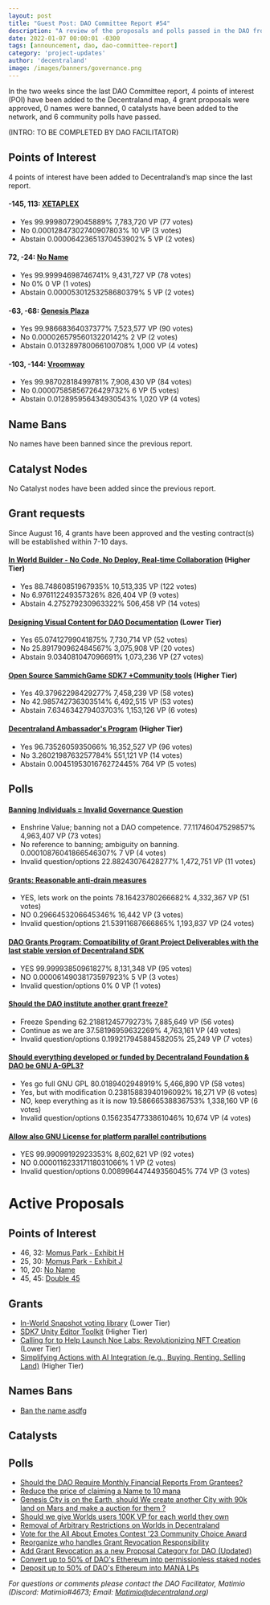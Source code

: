 ```yaml
---
layout: post
title: "Guest Post: DAO Committee Report #54"
description: "A review of the proposals and polls passed in the DAO from August 16 through August 31".
date: 2022-01-07 00:00:01 -0300
tags: [announcement, dao, dao-committee-report]
category: 'project-updates'
author: 'decentraland'
image: /images/banners/governance.png
---
```


In the two weeks since the last DAO Committee report, 4 points of interest (POI) have been added to the Decentraland map, 4 grant proposals were approved, 0 names were banned, 0 catalysts have been added to the network, and 6 community polls have passed.

(INTRO: TO BE COMPLETED BY DAO FACILITATOR)

## Points of Interest
4 points of interest have been added to Decentraland’s map since the last report.


#### -145, 113: [XETAPLEX](https://governance.decentraland.org/proposal/?id=baa7c2d0-415b-11ee-aa49-bbddd046ff94)

* Yes 99.99980729045889% 7,783,720 VP (77 votes)
* No 0.00012847302740907803% 10 VP (3 votes)
* Abstain 0.00006423651370453902% 5 VP (2 votes)


#### 72, -24: [No Name](https://governance.decentraland.org/proposal/?id=f51b4ab0-4136-11ee-aa49-bbddd046ff94)

* Yes 99.99994698746741% 9,431,727 VP (78 votes)
* No 0% 0 VP (1 votes)
* Abstain 0.00005301253258680379% 5 VP (2 votes)


#### -63, -68: [Genesis Plaza](https://governance.decentraland.org/proposal/?id=22336870-37a5-11ee-aec9-fb54fc0c7896)

* Yes 99.98668364037377% 7,523,577 VP (90 votes)
* No 0.00002657956013220142% 2 VP (2 votes)
* Abstain 0.013289780066100708% 1,000 VP (4 votes)


#### -103, -144: [Vroomway](https://governance.decentraland.org/proposal/?id=f8c68cb0-37a4-11ee-aec9-fb54fc0c7896)

* Yes 99.98702818499781% 7,908,430 VP (84 votes)
* No 0.00007585856726429732% 6 VP (5 votes)
* Abstain 0.012895956434930543% 1,020 VP (4 votes)


## Name Bans

No names have been banned since the previous report.

## Catalyst Nodes
No Catalyst nodes have been added since the previous report.


## Grant requests
Since August 16, 4 grants have been approved and the vesting contract(s) will be established within 7-10 days.


#### [In World Builder - No Code, No Deploy, Real-time Collaboration](https://governance.decentraland.org/proposal/?id=ca7784f0-3988-11ee-aec9-fb54fc0c7896) (Higher Tier)

* Yes 88.74860851967935% 10,513,335 VP (122 votes)
* No 6.976112249357326% 826,404 VP (9 votes)
* Abstain 4.275279230963322% 506,458 VP (14 votes)


#### [Designing Visual Content for DAO Documentation](https://governance.decentraland.org/proposal/?id=f5eda870-387b-11ee-aec9-fb54fc0c7896) (Lower Tier)

* Yes 65.07412799041875% 7,730,714 VP (52 votes)
* No 25.891790962484567% 3,075,908 VP (20 votes)
* Abstain 9.034081047096691% 1,073,236 VP (27 votes)


#### [Open Source SammichGame SDK7 +Community tools](https://governance.decentraland.org/proposal/?id=e7399950-35f7-11ee-be2d-676a2489bc16) (Higher Tier)

* Yes 49.37962298429277% 7,458,239 VP (58 votes)
* No 42.985742736303514% 6,492,515 VP (53 votes)
* Abstain 7.634634279403703% 1,153,126 VP (6 votes)


#### [Decentraland Ambassador&#39;s Program](https://governance.decentraland.org/proposal/?id=55a85fd0-3539-11ee-a39d-ef9ca9e669fd) (Higher Tier)

* Yes 96.7352605935066% 16,352,527 VP (96 votes)
* No 3.2602198763257784% 551,121 VP (14 votes)
* Abstain 0.0045195301676272445% 764 VP (5 votes)


## Polls

#### [Banning Individuals = Invalid Governance Question](https://governance.decentraland.org/proposal/?id=5783ce30-43ed-11ee-ab1f-97157a05bdec)

* Enshrine Value; banning not a DAO competence. 77.11746047529857% 4,963,407 VP (73 votes)
* No reference to banning; ambiguity on banning.  0.00010876041866546307% 7 VP (4 votes)
* Invalid question/options 22.88243076428277% 1,472,751 VP (11 votes)


#### [Grants: Reasonable anti-drain measures](https://governance.decentraland.org/proposal/?id=b293cd80-3ece-11ee-88e6-1fe6cb69ee51)

* YES, lets work on the points 78.16423780266682% 4,332,367 VP (51 votes)
* NO 0.2966453206645346% 16,442 VP (3 votes)
* Invalid question/options 21.53911687666865% 1,193,837 VP (24 votes)


#### [DAO Grants Program: Compatibility of Grant Project Deliverables with the last stable version of Decentraland SDK](https://governance.decentraland.org/proposal/?id=4bb8cec0-3e07-11ee-88e6-1fe6cb69ee51)

* YES 99.99993850961827% 8,131,348 VP (95 votes)
* NO 0.00006149038173597923% 5 VP (3 votes)
* Invalid question/options 0% 0 VP (1 votes)


#### [Should the DAO institute another grant freeze?](https://governance.decentraland.org/proposal/?id=cf71fa30-3d52-11ee-88e6-1fe6cb69ee51)

* Freeze Spending 62.21881245779273% 7,885,649 VP (56 votes)
* Continue as we are 37.58196959632269% 4,763,161 VP (49 votes)
* Invalid question/options 0.19921794588458205% 25,249 VP (7 votes)


#### [Should everything developed or funded by Decentraland Foundation &amp; DAO be GNU A-GPL3?](https://governance.decentraland.org/proposal/?id=0f7cee00-3cef-11ee-8a20-21bcd668e635)

* Yes go full GNU GPL 80.0189402948919% 5,466,890 VP (58 votes)
* Yes, but with modification 0.23815883940196092% 16,271 VP (6 votes)
* NO, keep everything as it is now 19.58666538836753% 1,338,160 VP (6 votes)
* Invalid question/options 0.15623547733861046% 10,674 VP (4 votes)


#### [Allow also GNU License for platform parallel contributions](https://governance.decentraland.org/proposal/?id=39af1900-39e3-11ee-aec9-fb54fc0c7896)

* YES 99.99099192923353% 8,602,621 VP (92 votes)
* NO 0.000011623317118031066% 1 VP (2 votes)
* Invalid question/options 0.008996447449356045% 774 VP (3 votes)



# Active Proposals

## Points of Interest

* 46, 32: [Momus Park - Exhibit H](https://governance.decentraland.org/proposal/?id=7093ed20-4d4c-11ee-beb5-696f9c967b67)
* 25, 30: [Momus Park - Exhibit J](https://governance.decentraland.org/proposal/?id=774ca7f0-4ae6-11ee-8dc1-47e81c0c49b1)
* 10, 20: [No Name](https://governance.decentraland.org/proposal/?id=3917e410-4ae4-11ee-8dc1-47e81c0c49b1)
* 45, 45: [Double 45](https://governance.decentraland.org/proposal/?id=a5cd5b60-4ae1-11ee-8dc1-47e81c0c49b1)

## Grants

* [In-World Snapshot voting library](https://governance.decentraland.org/proposal/?id=c96c3830-4d4c-11ee-beb5-696f9c967b67) (Lower Tier)
* [SDK7 Unity Editor Toolkit](https://governance.decentraland.org/proposal/?id=122c02b0-4b38-11ee-8dc1-47e81c0c49b1) (Higher Tier)
* [Calling for to Help Launch Noe Labs: Revolutionizing NFT Creation](https://governance.decentraland.org/proposal/?id=00516590-464b-11ee-ab1f-97157a05bdec) (Lower Tier)
* [Simplifying Actions with AI Integration (e.g., Buying, Renting, Selling Land)](https://governance.decentraland.org/proposal/?id=57542ef0-437a-11ee-86cd-dda3c5b69de3) (Higher Tier)

## Names Bans

* [Ban the name asdfg](https://governance.decentraland.org/proposal/?id=1608ef60-4ae3-11ee-8dc1-47e81c0c49b1)

## Catalysts


## Polls

* [Should the DAO Require Monthly Financial Reports From Grantees?](https://governance.decentraland.org/proposal/?id=b3f93b70-4d28-11ee-beb5-696f9c967b67)
* [Reduce the price of claiming a Name to 10 mana](https://governance.decentraland.org/proposal/?id=bfc6cbe0-4ccc-11ee-b70f-d545cab0929e)
* [Genesis City is on the Earth, should We create another City with 90k land on Mars and make a auction for them ? ](https://governance.decentraland.org/proposal/?id=ec4b7320-4cc5-11ee-b70f-d545cab0929e)
* [Should we give Worlds users 100K VP for each world they own ](https://governance.decentraland.org/proposal/?id=d428d600-4cbd-11ee-b70f-d545cab0929e)
* [Removal of Arbitrary Restrictions on Worlds in Decentraland](https://governance.decentraland.org/proposal/?id=2a172650-4c57-11ee-b70f-d545cab0929e)
* [Vote for the All About Emotes Contest &#39;23 Community Choice Award ](https://governance.decentraland.org/proposal/?id=3a099ac0-4c1b-11ee-a2e0-b78adf7d068d)
* [Reorganize who handles Grant Revocation Responsibility](https://governance.decentraland.org/proposal/?id=26dfe530-4c0c-11ee-a2e0-b78adf7d068d)
* [Add Grant Revocation as a new Proposal Category for DAO (Updated)](https://governance.decentraland.org/proposal/?id=214930a0-4c0b-11ee-a2e0-b78adf7d068d)
* [Convert up to 50% of DAO&#39;s Ethereum into permissionless staked nodes](https://governance.decentraland.org/proposal/?id=f32b4690-49b2-11ee-8dc1-47e81c0c49b1)
* [Deposit up to 50% of DAO&#39;s Ethereum into MANA LPs](https://governance.decentraland.org/proposal/?id=ebc50cb0-49b2-11ee-8dc1-47e81c0c49b1)

*For questions or comments please contact the DAO Facilitator, Matimio (Discord: Matimio#4673; Email: [Matimio@decentraland.org](mailto:Matimio@decentraland.org))*